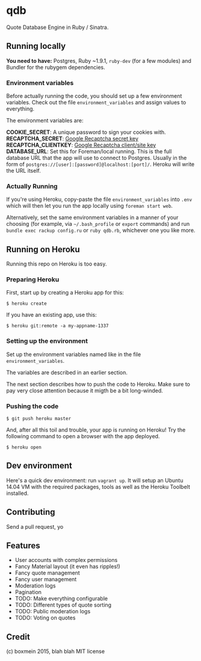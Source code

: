 # qdb #

Quote Database Engine in Ruby / Sinatra.




## Running locally

**You need to have:** Postgres, Ruby ~1.9.1, `ruby-dev` (for a few modules) and
Bundler for the rubygem dependencies.


### Environment variables

Before actually running the code, you should set up a few environment variables.
Check out the file `environment_variables` and assign values to everything.

The environment variables are:

**COOKIE_SECRET**: A unique password to sign your cookies with.  
**RECAPTCHA_SECRET**: [Google Recaptcha secret key][gr]  
**RECAPTCHA_CLIENTKEY**: [Google Recaptcha client/site key][gr]  
**DATABASE_URL**: Set this for Foreman/local running. This is the full database
URL that the app will use to connect to Postgres. Usually in the form of 
`postgres://[user]:[password]@localhost:[port]/`. Heroku will write the URL 
itself.

[gr]: https://www.google.com/recaptcha/admin


### Actually Running

If you're using Heroku, copy-paste the file `environment_variables` into `.env`
which will then let you run the app locally using `foreman start web`.

Alternatively, set the same environment variables in a manner of your choosing
(for example, via `~/.bash_profile` or `export` commands) and run 
`bundle exec rackup config.ru` or `ruby qdb.rb`, whichever one you like more.



## Running on Heroku

Running this repo on Heroku is too easy.


### Preparing Heroku

First, start up by creating a Heroku app for this:

    $ heroku create

If you have an existing app, use this:

    $ heroku git:remote -a my-appname-1337


### Setting up the environment

Set up the environment variables named like in the file `environment_variables`.

The variables are described in an earlier section.

The next section describes how to push the code to Heroku. Make sure to pay very
close attention because it migth be a bit long-winded.


### Pushing the code

    $ git push heroku master

And, after all this toil and trouble, your app is running on Heroku! Try the 
following command to open a browser with the app deployed.

    $ heroku open




## Dev environment

Here's a quick dev environment: run `vagrant up`. It will setup an Ubuntu 14.04
VM with the required packages, tools as well as the Heroku Toolbelt installed.




## Contributing

Send a pull request, yo




## Features

- User accounts with complex permissions
- Fancy Material layout (it even has ripples!)
- Fancy quote management
- Fancy user management
- Moderation logs
- Pagination
- TODO: Make everything configurable
- TODO: Different types of quote sorting
- TODO: Public moderation logs
- TODO: Voting on quotes




## Credit

(c) boxmein 2015, blah blah MIT license
